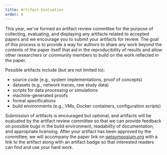```yaml
---
title: Artifact Evaluation
order: 0
---
```


This year, we've formed an artifact review committee for the purpose of
collecting, evaluating, and displaying any artifacts related to accepted papers
and we encourage you to submit your artifacts for review. The goal of this
process is to provide a way for authors to share any work beyond the contents of
the paper itself that aid in the reproducibility of results and allow other
researchers or community members to build on the work reflected in the paper.

Possible artifacts include (but are not limited to):

- source code (e.g., system implementations, proof of concepts)
- datasets (e.g., network traces, raw study data)
- scripts for data processing or simulations
- machine-generated proofs
- formal specifications
- build environments (e.g., VMs, Docker containers, configuration scripts)

Submission of artifacts is encouraged but optional, and artifacts will be
evaluated by the artifact review committee so that we can provide feedback on
possible bugs in the build environment, readability of documentation, and
appropriate licensing. After your artifact has been approved by the committee,
we will accompany the paper link on
[petsymposium.org](https://petsymposium.org/) with a link to the artifact along
with an artifact badge so that interested readers can find and use your hard
work.